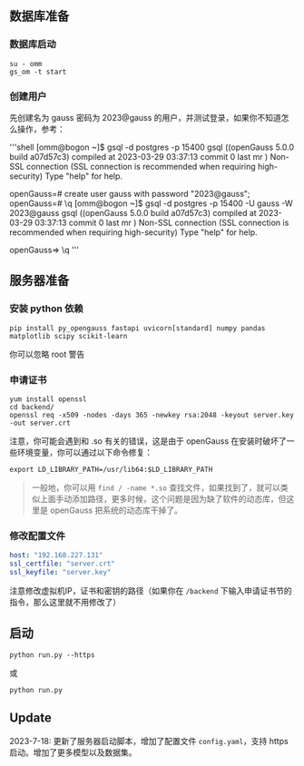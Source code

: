 ## 数据库准备

### 数据库启动

```shell
su - omm
gs_om -t start
```

### 创建用户

先创建名为 gauss 密码为 2023@gauss 的用户，并测试登录，如果你不知道怎么操作，参考：

'''shell
[omm@bogon ~]$ gsql -d postgres -p 15400
gsql ((openGauss 5.0.0 build a07d57c3) compiled at 2023-03-29 03:37:13 commit 0 last mr  )
Non-SSL connection (SSL connection is recommended when requiring high-security)
Type "help" for help.

openGauss=#     create user gauss with password "2023@gauss";
openGauss=#     \q
[omm@bogon ~]$ gsql -d postgres -p 15400 -U gauss -W 2023@gauss
gsql ((openGauss 5.0.0 build a07d57c3) compiled at 2023-03-29 03:37:13 commit 0 last mr  )
Non-SSL connection (SSL connection is recommended when requiring high-security)
Type "help" for help.

openGauss=>     \q
'''

## 服务器准备

### 安装 python 依赖

```shell
pip install py_opengauss fastapi uvicorn[standard] numpy pandas matplotlib scipy scikit-learn
```

你可以忽略 root 警告

### 申请证书

```shell
yum install openssl
cd backend/
openssl req -x509 -nodes -days 365 -newkey rsa:2048 -keyout server.key -out server.crt
```

注意，你可能会遇到和 .so 有关的错误，这是由于 openGauss 在安装时破坏了一些环境变量，你可以通过以下命令修复：

```shell
export LD_LIBRARY_PATH=/usr/lib64:$LD_LIBRARY_PATH
```

> 一般地，你可以用 `find / -name *.so` 查找文件，如果找到了，就可以类似上面手动添加路径，更多时候，这个问题是因为缺了软件的动态库，但这里是 openGauss 把系统的动态库干掉了。

### 修改配置文件

```yaml
host: "192.168.227.131"
ssl_certfile: "server.crt"
ssl_keyfile: "server.key"
```

注意修改虚拟机IP，证书和密钥的路径（如果你在 `/backend` 下输入申请证书节的指令，那么这里就不用修改了）

## 启动

```shell
python run.py --https
```

或

```shell
python run.py
```

## Update

2023-7-18: 更新了服务器启动脚本，增加了配置文件 `config.yaml`，支持 https 启动。增加了更多模型以及数据集。